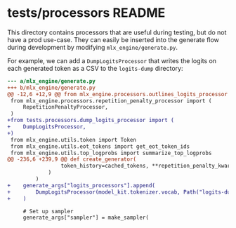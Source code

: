 # tests/processors README

This directory contains processors that are useful during testing, but do not have a prod use-case. They can easily be inserted into the generate flow during development by modifying `mlx_engine/generate.py`.

For example, we can add a `DumpLogitsProcessor` that writes the logits on each generated token as a CSV to the `logits-dump` directory:

```diff
--- a/mlx_engine/generate.py
+++ b/mlx_engine/generate.py
@@ -12,6 +12,9 @@ from mlx_engine.processors.outlines_logits_processor import OutlinesLogitsProces
 from mlx_engine.processors.repetition_penalty_processor import (
     RepetitionPenaltyProcessor,
 )
+from tests.processors.dump_logits_processor import (
+    DumpLogitsProcessor,
+)
 from mlx_engine.utils.token import Token
 from mlx_engine.utils.eot_tokens import get_eot_token_ids
 from mlx_engine.utils.top_logprobs import summarize_top_logprobs
@@ -236,6 +239,9 @@ def create_generator(
                 token_history=cached_tokens, **repetition_penalty_kwargs
             )
         )
+    generate_args["logits_processors"].append(
+        DumpLogitsProcessor(model_kit.tokenizer.vocab, Path("logits-dump"))
+    )

     # Set up sampler
     generate_args["sampler"] = make_sampler(
```
